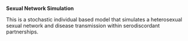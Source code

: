 **Sexual Network Simulation**

This is a stochastic individual based model that simulates a heterosexual sexual network and disease transmission within serodiscordant partnerships. 